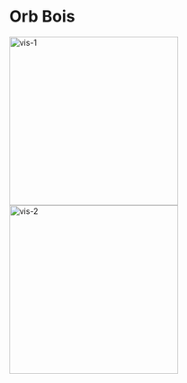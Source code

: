 
<h1>Orb Bois</h1>

<a href="https://ibb.co/Vvgkt7M"><img src="https://user-images.githubusercontent.com/16215764/146278664-1d5c5ddf-7220-4374-b215-a8f1db2dbb6f.png" style="width:300px;height:300px;" alt="vis-1" border="0"></a>
<img src="https://user-images.githubusercontent.com/16215764/146278771-c450f6df-b279-45cc-a564-93aa657b3425.png" style="width:300px;height:300px;" alt="vis-2" border="0"></a>


<p>
<h2> </h2>



</p>
